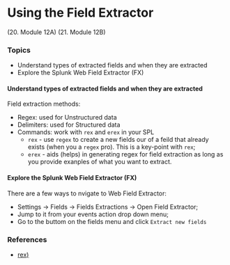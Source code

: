 # Using the Field Extractor
(20. Module 12A)
(21. Module 12B)
### Topics
* Understand types of extracted fields and when they are extracted
* Explore the Splunk Web Field Extractor (FX)


#### Understand types of extracted fields and when they are extracted
Field extraction methods:
* Regex: used for Unstructured data
* Delimiters: used for Structured data
* Commands: work with `rex` and `erex` in your SPL
    * `rex` - use `regex` to create a new fields our of a feild that already exists (when you a `regex` pro). This is a key-point with `rex`;
    * `erex` - aids (helps) in generating regex for field extraction as long as you provide exanples of what you want to extract.

#### Explore the Splunk Web Field Extractor (FX)
There are a few ways to nvigate to Web Field Extractor:
* Settings -> Fields -> Fields Extractions -> Open Field Extractor;
* Jump to it from your events action drop down menu;
* Go to the buttom on the fields menu and click `Extract new fields`


  
### References
* [rex)](https://docs.splunk.com/Documentation/SplunkCloud/8.2.2203/SearchReference/Rex)

